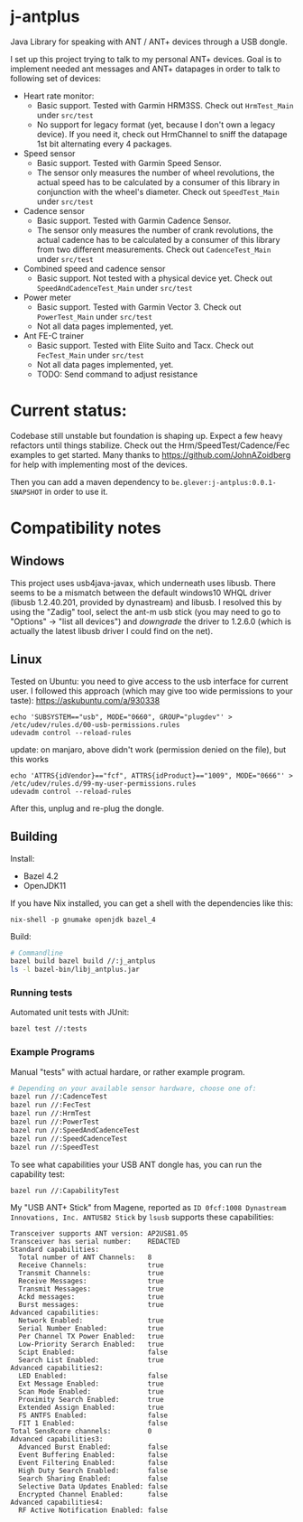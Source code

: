 # j-antplus
Java Library for speaking with ANT / ANT+ devices through a USB dongle.

I set up this project trying to talk to my personal ANT+ devices.
Goal is to implement needed ant messages and ANT+ datapages in order to talk to following set of devices:

* Heart rate monitor:
	* Basic support. Tested with Garmin HRM3SS. Check out `HrmTest_Main` under `src/test`
	* No support for legacy format (yet, because I don't own a legacy device). If you need it, check out HrmChannel to sniff the datapage 1st bit alternating every 4 packages.
* Speed sensor
	* Basic support. Tested with Garmin Speed Sensor.
	* The sensor only measures the number of wheel revolutions, the actual speed has to be calculated by a consumer of this library in conjunction with the wheel's diameter.
		Check out `SpeedTest_Main` under `src/test`
* Cadence sensor
	* Basic support. Tested with Garmin Cadence Sensor.
	* The sensor only measures the number of crank revolutions, the actual cadence has to be calculated by a consumer of this library from two different measurements.
		Check out `CadenceTest_Main` under `src/test`
* Combined speed and cadence sensor
	* Basic support. Not tested with a physical device yet. Check out `SpeedAndCadenceTest_Main` under `src/test`
* Power meter
	* Basic support. Tested with Garmin Vector 3. Check out `PowerTest_Main` under `src/test`
	* Not all data pages implemented, yet.
* Ant FE-C trainer
	* Basic support. Tested with Elite Suito and Tacx. Check out `FecTest_Main` under `src/test`
	* Not all data pages implemented, yet.
	* TODO: Send command to adjust resistance


# Current status: 

Codebase still unstable but foundation is shaping up. Expect a few heavy refactors until things stabilize.
Check out the Hrm/SpeedTest/Cadence/Fec examples to get started. Many thanks to https://github.com/JohnAZoidberg for help with implementing most of the devices.

Then you can add a maven dependency to `be.glever:j-antplus:0.0.1-SNAPSHOT` in order to use it.

# Compatibility notes
## Windows
This project uses usb4java-javax, which underneath uses libusb.
There seems to be a mismatch between the default windows10 WHQL driver (libusb 1.2.40.201, provided by dynastream) and libusb.
I resolved this by using the "Zadig" tool, select the ant-m usb stick (you may need to go to "Options" -> "list all devices")
and *downgrade* the driver to 1.2.6.0 (which is actually the latest libusb driver I could find on the net).

## Linux
Tested on Ubuntu: you need to give access to the usb interface for current user.
I followed this approach (which may give too wide permissions to your taste): https://askubuntu.com/a/930338  
```
echo 'SUBSYSTEM=="usb", MODE="0660", GROUP="plugdev"' > /etc/udev/rules.d/00-usb-permissions.rules
udevadm control --reload-rules
```

update: on manjaro, above didn't work (permission denied on the file), but this works
```
echo 'ATTRS{idVendor}=="fcf", ATTRS{idProduct}=="1009", MODE="0666"' > /etc/udev/rules.d/99-my-user-permissions.rules
udevadm control --reload-rules
```
After this, unplug and re-plug the dongle.

## Building

Install:

- Bazel 4.2
- OpenJDK11

If you have Nix installed, you can get a shell with the dependencies like this:

```
nix-shell -p gnumake openjdk bazel_4
```

Build:

```sh
# Commandline
bazel build bazel build //:j_antplus
ls -l bazel-bin/libj_antplus.jar
```

### Running tests

Automated unit tests with JUnit:

```sh
bazel test //:tests
```

### Example Programs

Manual "tests" with actual hardare, or rather example program.

```sh
# Depending on your available sensor hardware, choose one of:
bazel run //:CadenceTest
bazel run //:FecTest
bazel run //:HrmTest
bazel run //:PowerTest
bazel run //:SpeedAndCadenceTest
bazel run //:SpeedCadenceTest
bazel run //:SpeedTest
```

To see what capabilities your USB ANT dongle has, you can run the capability test:

```sh
bazel run //:CapabilityTest
```

My "USB ANT+ Stick" from Magene, reported as  `ID 0fcf:1008 Dynastream
Innovations, Inc. ANTUSB2 Stick` by `lsusb` supports these capabilities:

```
Transceiver supports ANT version: AP2USB1.05
Transceiver has serial number:    REDACTED
Standard capabilities:
  Total number of ANT Channels:   8
  Receive Channels:               true
  Transmit Channels:              true
  Receive Messages:               true
  Transmit Messages:              true
  Ackd messages:                  true
  Burst messages:                 true
Advanced capabilities:
  Network Enabled:                true
  Serial Number Enabled:          true
  Per Channel TX Power Enabled:   true
  Low-Priority Serarch Enabled:   true
  Scipt Enabled:                  false
  Search List Enabled:            true
Advanced capabilities2:
  LED Enabled:                    false
  Ext Message Enabled:            true
  Scan Mode Enabled:              true
  Proximity Search Enabled:       true
  Extended Assign Enabled:        true
  FS ANTFS Enabled:               false
  FIT 1 Enabled:                  false
Total SensRcore channels:         0
Advanced capabilities3:
  Advanced Burst Enabled:         false
  Event Buffering Enabled:        false
  Event Filtering Enabled:        false
  High Duty Search Enabled:       false
  Search Sharing Enabled:         false
  Selective Data Updates Enabled: false
  Encrypted Channel Enabled:      false
Advanced capabilities4:
  RF Active Notification Enabled: false
```
